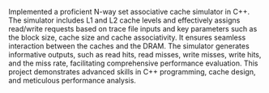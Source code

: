  Implemented a proficient N-way set associative cache simulator in C++. The simulator includes L1 and L2 cache levels and effectively assigns read/write requests based on trace file inputs and key parameters such as the block size, cache size and cache associativity. It ensures seamless interaction between the caches and the DRAM. The simulator generates informative outputs, such as read hits, read misses, write misses, write hits, and the miss rate, facilitating comprehensive performance evaluation. This project demonstrates advanced skills in C++ programming, cache design, and meticulous performance analysis.
